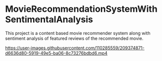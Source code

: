 # MovieRecommendationSystemWithSentimentalAnalysis
  This project is a content based movie recommender system along with sentiment analysis of featured reviews of the recommended movie.




https://user-images.githubusercontent.com/110285559/209374871-d6636d80-5919-49e5-ba06-8c73276bdbd6.mp4



